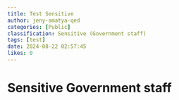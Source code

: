 ```yaml
---
title: Test Sensitive
author: jeny-amatya-qed
categories: [Public]
classification: Sensitive (Government staff)
tags: [test]
date: 2024-08-22 02:57:45 
likes: 0
---
```


# Sensitive Government staff
